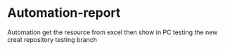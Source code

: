 # Automation-report
Automation get the resource from excel then show in PC
testing the new creat repository
testing branch
